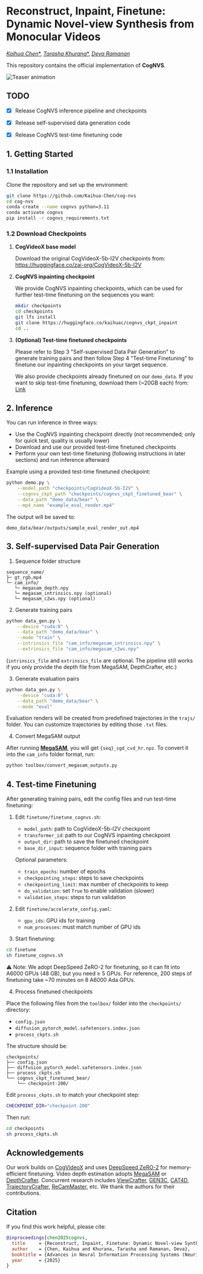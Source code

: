 # Reconstruct, Inpaint, Finetune: Dynamic Novel-view Synthesis from Monocular Videos

[*Kaihua Chen<sup>*</sup>*](https://www.linkedin.com/in/kaihuac/), [*Tarasha Khurana<sup>*</sup>*](https://www.cs.cmu.edu/~tkhurana/), [*Deva Ramanan*](https://www.cs.cmu.edu/~deva/)

This repository contains the official implementation of **CogNVS**.

![Teaser animation](assets/cognvs.gif)

## TODO

- [x] Release CogNVS inference pipeline and checkpoints

- [x] Release self-supervised data generation code

- [x] Release CogNVS test-time finetuning code

## 1. Getting Started

### 1.1 Installation

Clone the repository and set up the environment:

```bash
git clone https://github.com/Kaihua-Chen/cog-nvs
cd cog-nvs
conda create --name cognvs python=3.11
conda activate cognvs
pip install -r cognvs_requirements.txt
```

### 1.2 Download Checkpoints

1. **CogVideoX base model**

   Download the original CogVideoX-5b-I2V checkpoints from:
    https://huggingface.co/zai-org/CogVideoX-5b-I2V

3. **CogNVS inpainting checkpoint**

   We provide CogNVS inpainting checkpoints, which can be used for further test-time finetuning on the sequences you want:

   ```bash
   mkdir checkpoints
   cd checkpoints
   git lfs install
   git clone https://huggingface.co/kaihuac/cognvs_ckpt_inpaint
   cd ..
   ```

4. **(Optional) Test-time finetuned checkpoints**

   Please refer to Step 3 "Self-supervised Data Pair Generation" to generate training pairs and then follow Step 4 "Test-time Finetuning" to finetune our inpainting checkpoints on your target sequence.

   We also provide checkpoints already finetuned on our `demo_data`. If you want to skip test-time finetuning, download them (~20GB each) from: [Link](https://huggingface.co/datasets/kaihuac/cognvs_ckpt_test_time_finetuned)

## 2. Inference

You can run inference in three ways:

- Use the CogNVS inpainting checkpoint directly (not recommended; only for quick test, quality is usually lower)
- Download and use our provided test-time finetuned checkpoints
- Perform your own test-time finetuning (following instructions in later sections) and run inference afterward

Example using a provided test-time finetuned checkpoint:

```bash
python demo.py \
    --model_path "checkpoints/CogVideoX-5b-I2V" \
    --cognvs_ckpt_path "checkpoints/cognvs_ckpt_finetuned_bear" \
    --data_path "demo_data/bear" \
    --mp4_name "example_eval_render.mp4"
```

The output will be saved to:

```
demo_data/bear/outputs/sample_eval_render_out.mp4
```

## 3. Self-supervised Data Pair Generation

1. Sequence folder structure

```
sequence_name/
├─ gt_rgb.mp4
└─ cam_info/
   └─ megasam_depth.npy
   └─ megasam_intrinsics.npy (optional)
   └─ megasam_c2ws.npy (optional)
```

2. Generate training pairs

```bash
python data_gen.py \
    --device "cuda:0" \
    --data_path "demo_data/bear" \
    --mode "train" \
    --intrinsics_file "cam_info/megasam_intrinsics.npy" \
    --extrinsics_file "cam_info/megasam_c2ws.npy"
```

(`intrinsics_file` and `extrinsics_file` are optional. The pipeline still works if you only provide the depth file from MegaSAM, DepthCrafter, etc.)

3. Generate evaluation pairs

```bash
python data_gen.py \
    --device "cuda:0" \
    --data_path "demo_data/bear" \
    --mode "eval"
```

Evaluation renders will be created from predefined trajectories in the `trajs/` folder. You can customize trajectories by editing those `.txt` files.

4. Convert MegaSAM output

After running **[MegaSAM](https://github.com/mega-sam/mega-sam)**, you will get `{seq}_sgd_cvd_hr.npz`. To convert it into the `cam_info` folder format, run:

```bash
python toolbox/convert_megasam_outputs.py
```

## 4. Test-time Finetuning

After generating training pairs, edit the config files and run test-time finetuning:

1. Edit `finetune/finetune_cognvs.sh`:

   - `model_path`: path to CogVideoX-5b-I2V checkpoint
   - `transformer_id`: path to our CogNVS inpainting checkpoint
   - `output_dir`: path to save the finetuned checkpoint
   - `base_dir_input`: sequence folder with training pairs

   Optional parameters:

   - `train_epochs`: number of epochs
   - `checkpointing_steps`: steps to save checkpoints
   - `checkpointing_limit`: max number of checkpoints to keep
   - `do_validation`: set `True` to enable validation (slower)
   - `validation_steps`: steps to run validation

2. Edit `finetune/accelerate_config.yaml`:

   - `gpu_ids`: GPU ids for training
   - `num_processes`: must match number of GPU ids

3. Start finetuning:

```bash
cd finetune
sh finetune_cognvs.sh
```

⚠️ Note: We adopt DeepSpeed ZeRO-2 for finetuning, so it can fit into A6000 GPUs (48 GB), but you need ≥ 5 GPUs. For reference, 200 steps of finetuning take ~70 minutes on 8 A6000 Ada GPUs.

4. Process finetuned checkpoints

Place the following files from the `toolbox/` folder into the `checkpoints/` directory:

- `config.json`
- `diffusion_pytorch_model.safetensors.index.json`
- `process_ckpts.sh`

The structure should be:

```
checkpoints/
├── config.json
├── diffusion_pytorch_model.safetensors.index.json
├── process_ckpts.sh
└── cognvs_ckpt_finetuned_bear/
    └── checkpoint-200/
```

Edit `process_ckpts.sh` to match your checkpoint step:

```bash
CHECKPOINT_DIR="checkpoint-200"
```

Then run:

```bash
cd checkpoints
sh process_ckpts.sh
```

## Acknowledgements

Our work builds on [CogVideoX](https://huggingface.co/zai-org/CogVideoX-5b-I2V) and uses [DeepSpeed ZeRO-2](https://www.deepspeed.ai/tutorials/zero/) for memory-efficient finetuning. Video depth estimation adopts [MegaSAM](https://github.com/mega-sam/mega-sam) or [DepthCrafter](https://github.com/Tencent/DepthCrafter). Concurrent research includes [ViewCrafter](https://github.com/Drexubery/ViewCrafter), [GEN3C](https://research.nvidia.com/labs/toronto-ai/GEN3C/), [CAT4D](https://cat-4d.github.io/), [TrajectoryCrafter](https://github.com/TrajectoryCrafter/TrajectoryCrafter), [ReCamMaster](https://jianhongbai.github.io/ReCamMaster/), etc. We thank the authors for their contributions.

## Citation

If you find this work helpful, please cite:

```bibtex
@inproceedings{chen2025cognvs,
  title     = {Reconstruct, Inpaint, Finetune: Dynamic Novel-view Synthesis from Monocular Videos},
  author    = {Chen, Kaihua and Khurana, Tarasha and Ramanan, Deva},
  booktitle = {Advances in Neural Information Processing Systems (NeurIPS)},
  year      = {2025}
}
```
